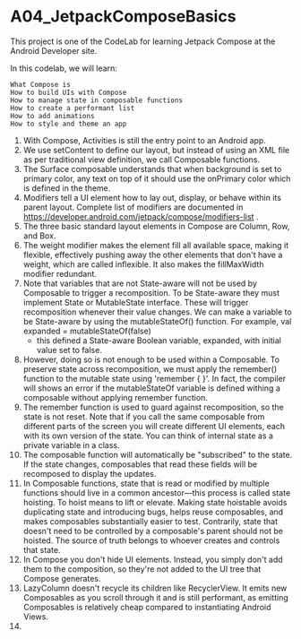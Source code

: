 # A04_JetpackComposeBasics

This project is one of the CodeLab for learning Jetpack Compose at the Android Developer site.

In this codelab, we will learn:

    What Compose is
    How to build UIs with Compose
    How to manage state in composable functions
    How to create a performant list
    How to add animations
    How to style and theme an app

1. With Compose, Activities is still the entry point to an Android app.
2. We use setContent to define our layout, but instead of using an XML file as per traditional view definition, we call Composable functions.
3. The Surface composable understands that when background is set to primary color, any text on top of it should use the onPrimary color which is defined in the theme.
4. Modifiers tell a UI element how to lay out, display, or behave within its parent layout. Complete list of modifiers are documented in https://developer.android.com/jetpack/compose/modifiers-list .
5. The three basic standard layout elements in Compose are Column, Row, and Box.
6. The weight modifier makes the element fill all available space, making it flexible, effectively pushing away the other elements that don't have a weight, which are called inflexible. It also makes the fillMaxWidth modifier redundant.
7. Note that variables that are not State-aware will not be used by Composable to trigger a recomposition. To be State-aware they must implement State or MutableState interface. These will trigger recomposition whenever their value changes. We can make a variable to be State-aware by using the mutableStateOf() function. For example, 
              val expanded = mutableStateOf(false)  
      - this defined a State-aware Boolean variable, expanded, with initial value set to false.
8. However, doing so is not enough to be used within a Composable. To preserve state across recomposition, we must apply the remember() function to the mutable state using 'remember { }'. In fact, the compiler will shows an error if the mutableStateOf variable is defined withing a composable without applying remember function.
9. The remember function is used to guard against recomposition, so the state is not reset. Note that if you call the same composable from different parts of the screen you will create different UI elements, each with its own version of the state. You can think of internal state as a private variable in a class.
10. The composable function will automatically be "subscribed" to the state. If the state changes, composables that read these fields will be recomposed to display the updates.
11. In Composable functions, state that is read or modified by multiple functions should live in a common ancestor—this process is called state hoisting. To hoist means to lift or elevate. Making state hoistable avoids duplicating state and introducing bugs, helps reuse composables, and makes composables substantially easier to test. Contrarily, state that doesn't need to be controlled by a composable's parent should not be hoisted. The source of truth belongs to whoever creates and controls that state.
12. In Compose you don't hide UI elements. Instead, you simply don't add them to the composition, so they're not added to the UI tree that Compose generates.
13. LazyColumn doesn't recycle its children like RecyclerView. It emits new Composables as you scroll through it and is still performant, as emitting Composables is relatively cheap compared to instantiating Android Views.
14. 